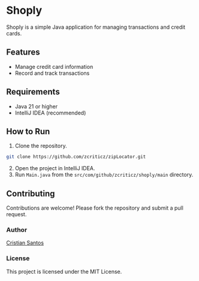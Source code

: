 # Shoply

Shoply is a simple Java application for managing transactions and credit cards.

## Features

- Manage credit card information
- Record and track transactions

## Requirements

- Java 21 or higher
- IntelliJ IDEA (recommended)

## How to Run

1. Clone the repository.
```sh
git clone https://github.com/zcriticz/zipLocator.git
```
2. Open the project in IntelliJ IDEA.
3. Run `Main.java` from the `src/com/github/zcriticz/shoply/main` directory.

## Contributing

Contributions are welcome! Please fork the repository and submit a pull request.

### Author
[Cristian Santos](https://github.com/zcriticz)

### License

This project is licensed under the MIT License.